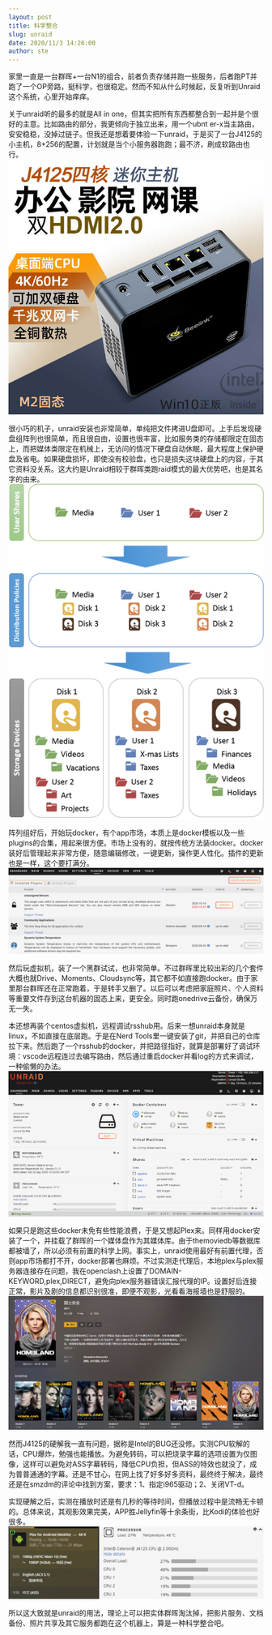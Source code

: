 ```yaml
---
layout: post
title: 科学整合
slug: unraid
date: 2020/11/3 14:26:00
author: ste
---
```


家里一直是一台群晖+一台N1的组合，前者负责存储并跑一些服务，后者跑PT并跑了一个OP旁路，挺科学，也很稳定。然而不知从什么时候起，反复听到Unraid这个系统，心里开始痒痒。

关于unraid听的最多的就是All in one，但其实把所有东西都整合到一起并是个很好的主意。比如路由的部分，我更倾向于独立出来，用一个ubnt er-x当主路由，安安稳稳，没掉过链子。但我还是想着要体验一下unraid，于是买了一台J4125的小主机，8+256的配置，计划就是当个小服务器跑跑；最不济，刷成软路由也行。
![GK55](./images/GK55.jpg)

很小巧的机子，unraid安装也非常简单，单纯把文件拷进U盘即可。上手后发现硬盘组阵列也很简单，而且很自由，设置也很丰富，比如服务类的存储都限定在固态上，而把媒体类限定在机械上，无访问的情况下硬盘自动休眠，最大程度上保护硬盘及省电。如果硬盘损坏，即使没有校验盘，也只是损失这块硬盘上的内容，于其它资料没关系。这大约是Unraid相较于群晖类跑raid模式的最大优势吧，也是其名字的由来。
![文件逻辑](./images/files.png)

阵列组好后，开始玩docker，有个app市场，本质上是docker模板以及一些plugins的合集，用起来很方便。市场上没有的，就按传统方法装docker。docker装好后管理起来非常方便，随意编辑修改，一键更新，操作更人性化。插件的更新也是一样，这个要打满分。
![插件更新](./images/update.png)

然后玩虚拟机，装了一个黑群试试，也非常简单。不过群晖里比较出彩的几个套件大概也就Drive、Moments、Cloudsync等，其它都不如直接跑docker。由于家里那台群晖还在正常跑着，于是转手又删了。以后可以考虑把家庭照片、个人资料等重要文件存到这台机器的固态上来，更安全。同时跑onedrive云备份，确保万无一失。

本还想再装个centos虚拟机，远程调试rsshub用。后来一想unraid本身就是linux，不如直接在底层跑。于是在Nerd Tools里一键安装了git，并把自己的仓库拉下来。然后跑了一个rsshub的docker，并把路径指好，就算是部署好了调试环境：vscode远程连过去编写路由，然后通过重启docker并看log的方式来调试，一种偷懒的办法。
![dashboard](./images/unraid.png)

如果只是跑这些docker未免有些性能浪费，于是又想起Plex来。同样用docker安装了一个，并挂载了群晖的一个媒体盘作为其媒体库。由于themoviedb等数据库都被墙了，所以必须有前置的科学上网。事实上，unraid使用最好有前置代理，否则app市场都打不开，docker部署也麻烦。不过实测走代理后，本地plex与plex服务器连接存在问题，我在openclash上设置了DOMAIN-KEYWORD,plex,DIRECT，避免向plex服务器错误汇报代理的IP。设置好后连接正常，影片及剧的信息都识别很准，即便不观影，光看看海报墙也是舒服的。
![PLEX](./images/plex.png)

然而J4125的硬解我一直有问题，据称是Intel的BUG还没修。实测CPU软解的话，CPU爆炸，勉强也能播放。为避免转码，可以把烧录字幕的选项设置为仅图像，这样可以避免对ASS字幕转码，降低CPU负担，但ASS的特效也就没了，成为普普通通的字幕。还是不甘心，在网上找了好多好多资料，最终终于解决，最终还是在smzdm的评论中找到方案，要求：1、指定i965驱动；2、关闭VT-d。

实现硬解之后，实测在播放时还是有几秒的等待时间，但播放过程中是流畅无卡顿的。总体来说，其观影效果完美，APP胜Jellyfin等十余条街，比Kodi的体验也好很多。
![硬解](./images/HWEC.png)

所以这大致就是unraid的用法，理论上可以把实体群晖淘汰掉，把影片服务、文档备份、照片共享及其它服务都跑在这个机器上，算是一种科学整合吧。
